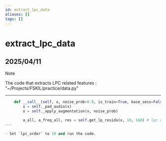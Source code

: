 ```yaml
---
id: extract_lpc_data
aliases: []
tags: []
---
```


# extract_lpc_data

## 2025/04/11
> [!note]
> The code that extracts LPC related features : "~/Projects/FSKIL/practice/data.py"

---
```python data.py
    def __call__(self, x, noise_prob=0.8, is_train=True, base_sess=False):
        x = self._pad_audio(x)
        x = self._apply_augmentation(x, noise_prob)

        a_all, a_freq_all, res = self.get_lp_residu(x, 10, 160) # lpc order : 10```
---

- Set `lpc_order` to 10 and run the code.
